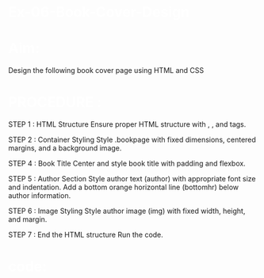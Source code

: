 # Ex-06-Book-Cover-Design
# Aim:
Design the following book cover page using HTML and CSS

# PROCEDURE :
STEP 1 : HTML Structure
Ensure proper HTML structure with , , and tags.

STEP 2 : Container Styling
Style .bookpage with fixed dimensions, centered margins, and a background image.

STEP 4 : Book Title
Center and style book title with padding and flexbox.

STEP 5 : Author Section
Style author text (author) with appropriate font size and indentation. Add a bottom orange horizontal line (bottomhr) below author information.

STEP 6 : Image Styling
Style author image (img) with fixed width, height, and margin.

STEP 7 : End the HTML structure
Run the code.

# code:
<!DOCTYPE html>
<html lang="en">
   <head>
       <title>Book Coverpage</title>
       <style>
       h1{
          color:white;
       }
        .bookpage{
            width: 400px;
            height: 650px;
            
            margin-left: auto;
            margin-right: auto ;
            padding: 20px;
            background-image: url("books2.pngr.jpg");
            background-position: center;
            background-color: black;
            background-repeat: no-repeat;
        }
        .toptext{
            color:white;
            padding-left: 5px;
            font-size: 14px;
            font-family: Arial, Helvetica, sans-serif;
            
        }
        .tophr{
            color: orange;
             width: 180px;
        }
        hr{
            color: orange;
           
        }
        .booktitle{
            font-family: Arial, Helvetica, sans-serif;
            padding: 10px 10px 0px 10px;
            display: flex;
            align-items: center;
            justify-content: center;
            margin-right: 10px;
            margin-left: 10px;
            font-size: 20px;
            line-height:normal;
        }
        .author{
            color:white;
            display:inline;
            position:relative;
            font-family: Arial, Helvetica, sans-serif;
            display: inline;
            font-size: 24px;
            line-height: 5px;
             
            
        }
        .sub-text {
            color:white;
            font-family: Arial, Helvetica, sans-serif;
            display: flex;
            line-height: 5px;

           
           
 margin-right: 10px;
 margin-left: 10px;

 font-size: 14px;
 }
 
.footer {
   color:orange;
   padding-top:180px;
}
.image {
   color:white;
            font-family: Arial, Helvetica, sans-serif;
   font-size: 22px;
   margin-right: px;
}
.bottomhr { 
   color: red;
             width: 400px;

}
img {
   width: 90px;
   height: 100px;
   margin-right: 20px;
   vertical-align:bottom;
}
.edition {
   color:orange;
            font-family: Arial, Helvetica, sans-serif;
   font-size: 22px;
   line-height: bottom;

}


       </style>
       </head>
           <body>
               <div class="bookpage">
                   <div class="toptext">&nbsp;&nbsp;&nbsp;&nbsp;&nbsp;7 WONDERS</div>
                   <div class="tophr"><hr></div> 
              <div class="booktitle"><h1> The Taj Mahal<sub>(1632)</sub> </h1></div>
              <h3 class="sub-text">&nbsp;&nbsp;&nbsp;Built by Shajahan</h3>
                   <h3 class="sub-text">&nbsp;&nbsp;&nbsp; In 2007 it was added as one of the 7 Wonders</h3>
                   <div class="footer">
                       <h2 class="edition">&nbsp;&nbsp;VOLUME 1&nbsp;&nbsp;&nbsp;&nbsp;&nbsp;&nbsp;&nbsp;&nbsp;&nbsp;&nbsp;&nbsp;&nbsp;&nbsp;&nbsp;&nbsp;&nbsp;&nbsp;&nbsp;&nbsp;&nbsp;&nbsp;&nbsp;  <img src="shah-jahan.png"></h2>
                     
                       <div class="bottomhr"><hr></div>
                   <div class="author"><h3>&nbsp;&nbsp;Jhon David &nbsp;&nbsp;&nbsp;&nbsp;&nbsp;&nbsp;&nbsp;&nbsp;&nbsp;&nbsp;&nbsp;&nbsp;&nbsp;&nbsp;&nbsp;&nbsp;&nbsp;&nbsp;&nbsp;&nbsp;&nbsp;&nbsp;&nbsp;&nbsp;&nbsp;&nbsp;&nbsp;&nbsp;&nbsp;&nbsp;&nbsp;&nbsp;&nbsp;&nbsp;&nbsp;&nbsp;&nbsp;Packt></h3></div>
                   
               </div>
               </div> 
               
           </body>

# OUTPUT


![Alt text](<Screenshot 2023-12-29 144606.png>)

# RESULT 
Hence the output was verified sucessfully.